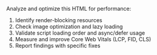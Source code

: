 Analyze and optimize this HTML for performance:
1. Identify render-blocking resources
2. Check image optimization and lazy loading
3. Validate script loading order and async/defer usage
4. Measure and improve Core Web Vitals (LCP, FID, CLS)
5. Report findings with specific fixes